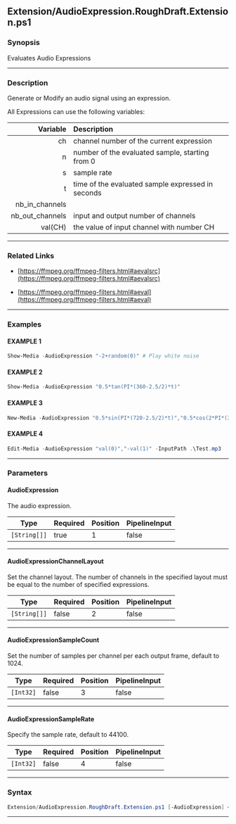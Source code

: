 
Extension/AudioExpression.RoughDraft.Extension.ps1
--------------------------------------------------
### Synopsis
Evaluates Audio Expressions

---
### Description

Generate or Modify an audio signal using an expression.

All Expressions can use the following variables:

|Variable|Description|
|-:|:-|
|ch             |channel number of the current expression|
|n              |number of the evaluated sample, starting from 0|
|s              |sample rate|
|t              |time of the evaluated sample expressed in seconds|
|nb_in_channels||
|nb_out_channels|input and output number of channels|
|val(CH)        |the value of input channel with number CH|

---
### Related Links
* [https://ffmpeg.org/ffmpeg-filters.html#aevalsrc](https://ffmpeg.org/ffmpeg-filters.html#aevalsrc)



* [https://ffmpeg.org/ffmpeg-filters.html#aeval](https://ffmpeg.org/ffmpeg-filters.html#aeval)



---
### Examples
#### EXAMPLE 1
```PowerShell
Show-Media -AudioExpression "-2+random(0)" # Play white noise
```

#### EXAMPLE 2
```PowerShell
Show-Media -AudioExpression "0.5*tan(PI*(360-2.5/2)*t)"
```

#### EXAMPLE 3
```PowerShell
New-Media -AudioExpression "0.5*sin(PI*(720-2.5/2)*t)","0.5*cos(2*PI*(360+2.5/2)*t)" -OutputPath .\Test.mp3 -Duration "00:00:15"
```

#### EXAMPLE 4
```PowerShell
Edit-Media -AudioExpression "val(0)","-val(1)" -InputPath .\Test.mp3
```

---
### Parameters
#### **AudioExpression**

The audio expression.






|Type        |Required|Position|PipelineInput|
|------------|--------|--------|-------------|
|`[String[]]`|true    |1       |false        |



---
#### **AudioExpressionChannelLayout**

Set the channel layout. The number of channels in the specified layout must be equal to the number of specified expressions.






|Type        |Required|Position|PipelineInput|
|------------|--------|--------|-------------|
|`[String[]]`|false   |2       |false        |



---
#### **AudioExpressionSampleCount**

Set the number of samples per channel per each output frame, default to 1024.






|Type     |Required|Position|PipelineInput|
|---------|--------|--------|-------------|
|`[Int32]`|false   |3       |false        |



---
#### **AudioExpressionSampleRate**

Specify the sample rate, default to 44100.






|Type     |Required|Position|PipelineInput|
|---------|--------|--------|-------------|
|`[Int32]`|false   |4       |false        |



---
### Syntax
```PowerShell
Extension/AudioExpression.RoughDraft.Extension.ps1 [-AudioExpression] <String[]> [[-AudioExpressionChannelLayout] <String[]>] [[-AudioExpressionSampleCount] <Int32>] [[-AudioExpressionSampleRate] <Int32>] [<CommonParameters>]
```
---



